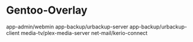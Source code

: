 # Gentoo-Overlay

app-admin/webmin
app-backup/urbackup-server
app-backup/urbackup-client
media-tv/plex-media-server
net-mail/kerio-connect

